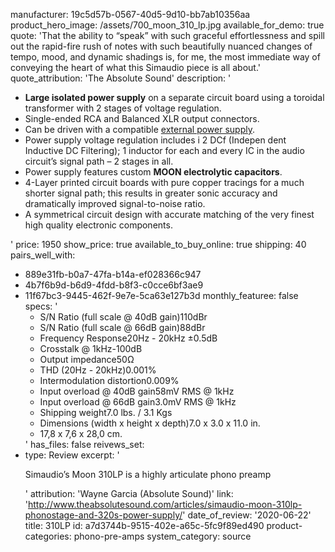 manufacturer: 19c5d57b-0567-40d5-9d10-bb7ab10356aa
product_hero_image: /assets/700_moon_310_lp.jpg
available_for_demo: true
quote: 'That the ability to “speak” with such graceful effortlessness and spill out the rapid-fire rush of notes with such beautifully nuanced changes of tempo, mood, and dynamic shadings is, for me, the most immediate way of conveying the heart of what this Simaudio piece is all about.'
quote_attribution: 'The Absolute Sound'
description: '<ul><li><strong>Large isolated power supply</strong>&nbsp;on a separate circuit board using a toroidal transformer with 2 stages of voltage regulation.</li><li>Single-ended RCA and Balanced XLR output connectors.</li><li>Can be driven with a compatible&nbsp;<a href="https://simaudio.com/en/product-category/power-supply/">external power supply</a>.</li><li>Power supply voltage regulation includes i 2 DCf (Indepen dent Inductive DC Filtering); 1 inductor for each and every IC in the audio circuit’s signal path – 2 stages in all.</li><li>Power supply features custom&nbsp;<strong>MOON electrolytic capacitors</strong>.</li><li>4-Layer printed circuit boards with pure copper tracings for a much shorter signal path; this results in greater sonic accuracy and dramatically improved signal-to-noise ratio.</li><li>A symmetrical circuit design with accurate matching of the very finest high quality electronic components.</li></ul>'
price: 1950
show_price: true
available_to_buy_online: true
shipping: 40
pairs_well_with:
  - 889e31fb-b0a7-47fa-b14a-ef028366c947
  - 4b7f6b9d-b6d9-4fdd-b8f3-c0cce6bf3ae9
  - 11f67bc3-9445-462f-9e7e-5ca63e127b3d
monthly_featuree: false
specs: '<ul><li>S/N Ratio (full scale @ 40dB gain)110dBr</li><li>S/N Ratio (full scale @ 66dB gain)88dBr</li><li>Frequency Response20Hz - 20kHz ±0.5dB</li><li>Crosstalk @ 1kHz-100dB</li><li>Output impedance50Ω</li><li>THD (20Hz - 20kHz)0.001%</li><li>Intermodulation distortion0.009%</li><li>Input overload @ 40dB gain58mV RMS @ 1kHz</li><li>Input overload @ 66dB gain3.0mV RMS @ 1kHz</li><li>Shipping weight7.0 lbs. / 3.1 Kgs</li><li>Dimensions (width x height x depth)7.0 x 3.0 x 11.0 in.</li><li>17,8 x 7,6 x 28,0 cm.</li></ul>'
has_files: false
reivews_set:
  -
    type: Review
    excerpt: '<p>Simaudio’s Moon 310LP is a highly articulate phono preamp</p>'
    attribution: 'Wayne Garcia (Absolute Sound)'
    link: 'http://www.theabsolutesound.com/articles/simaudio-moon-310lp-phonostage-and-320s-power-supply/'
    date_of_review: '2020-06-22'
title: 310LP
id: a7d3744b-9515-402e-a65c-5fc9f89ed490
product-categories: phono-pre-amps
system_category: source
